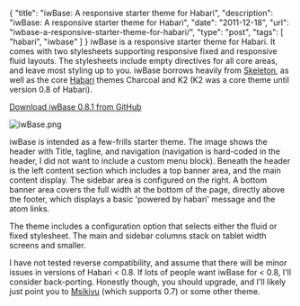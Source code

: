 {
  "title": "iwBase: A responsive starter theme for Habari",
  "description": "iwBase: A responsive starter theme for Habari",
  "date": "2011-12-18",
  "url": "iwbase-a-responsive-starter-theme-for-habari/",
  "type": "post",
  "tags": [
    "habari",
    "iwbase"
  ]
}
iwBase is a responsive starter theme for Habari. It comes with two stylesheets supporting responsive fixed and responsive fluid layouts. The stylesheets include empty directives for all core areas, and leave most styling up to you. iwBase borrows heavily from [Skeleton](http://getskeleton.com), as well as the core [Habari](http://habariproject.org) themes Charcoal and K2 (K2 was a core theme until version 0.8 of Habari). 

[Download iwBase 0.8.1 from GitHub](https://github.com/imperialwicket/iwBase/zipball/0.8.1)

![iwBase.png](/files/./iwBase.png)

iwBase is intended as a few-frills starter theme. The image shows the header with Title, tagline, and navigation (navigation is hard-coded in the header, I did not want to include a custom menu block). Beneath the header is the left content section which includes a top banner area, and the main content display. The sidebar area is configured on the right. A bottom banner area covers the full width at the bottom of the page, directly above the footer, which displays a basic 'powered by habari' message and the atom links.

The theme includes a configuration option that selects either the fluid or fixed stylesheet.  The main and sidebar columns stack on tablet width screens and smaller.

I have not tested reverse compatibility, and assume that there will be minor issues in versions of Habari < 0.8\. If lots of people want iwBase for < 0.8, I'll consider back-porting. Honestly though, you should upgrade, and I'll likely just point you to [Msikivu](http://imperialwicket.com/msikivu-a-responsive-configurable-theme-for-habari) (which supports 0.7) or some other theme.
